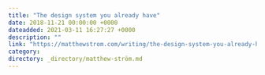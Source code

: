 ```yaml
---
title: "The design system you already have"
date: 2018-11-21 00:00:00 +0000
dateadded: 2021-03-11 16:27:27 +0000
description: ""
link: "https://matthewstrom.com/writing/the-design-system-you-already-have/"
category:
directory: _directory/matthew-ström.md
---
```

